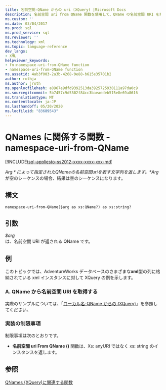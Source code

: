 ```yaml
---
title: 名前空間-QName からの uri (XQuery) |Microsoft Docs
description: 名前空間 uri from QName 関数を使用して、QName の名前空間 URI を取得する方法について説明します。
ms.custom: ''
ms.date: 03/04/2017
ms.prod: sql
ms.prod_service: sql
ms.reviewer: ''
ms.technology: xml
ms.topic: language-reference
dev_langs:
- XML
helpviewer_keywords:
- fn:namespace-uri-from-QName function
- namespace-uri-from-QName function
ms.assetid: 4ab3f003-2a3b-4268-9e88-b615e35701b2
author: rothja
ms.author: jroth
ms.openlocfilehash: a0967e9dfd9392513da3925725930111a97da0c9
ms.sourcegitcommit: 5b7457c9d5302f84cc3baeaedeb515e8e69a8616
ms.translationtype: MT
ms.contentlocale: ja-JP
ms.lasthandoff: 05/20/2020
ms.locfileid: "83689543"
---
```

# <a name="functions-related-to-qnames---namespace-uri-from-qname"></a>QNames に関係する関数 - namespace-uri-from-QName
[!INCLUDE[tsql-appliesto-ss2012-xxxx-xxxx-xxx-md](../includes/tsql-appliesto-ss2012-xxxx-xxxx-xxx-md.md)]

  *$Arg*によって指定された QName の名前空間 uri を表す文字列を返します。 *$Arg*が空のシーケンスの場合、結果は空のシーケンスになります。  
  
## <a name="syntax"></a>構文  
  
```  
namespace-uri-from-QName($arg as xs:QName?) as xs:string?  
```  
  
## <a name="arguments"></a>引数  
 *$arg*  
 は、名前空間 URI が返される QName です。  
  
## <a name="examples"></a>例  
 このトピックでは、AdventureWorks データベースのさまざまな**xml**型の列に格納されている xml インスタンスに対して XQuery の例を示します。  
  
### <a name="a-retrieve-the-namespace-uri-from-a-qname"></a>A. QName から名前空間 URI を取得する  
 実際のサンプルについては、「[ローカル名-QName からの &#40;XQuery&#41;](../xquery/functions-related-to-qnames-local-name-from-qname.md)」を参照してください。  
  
### <a name="implementation-limitations"></a>実装の制限事項  
 制限事項は次のとおりです。  
  
-   **名前空間 uri From QName ()** 関数は、Xs: anyURI ではなく xs: string のインスタンスを返します。  
  
## <a name="see-also"></a>参照  
 [QNames &#40;XQuery&#41;に関連する関数](https://msdn.microsoft.com/library/7e07eb26-f551-4b63-ab77-861684faff71)  
  
  
